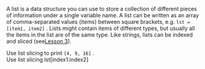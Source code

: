 A list is a data structure you can use to store a collection of different pieces of information under a single variable name. A list can be written as an array of comma-separated values (items) between square brackets, e.g. `lst = [item1, item2]` . Lists might contain items of different types, but usually all the items in the list are of the same type. Like strings, lists can be indexed and sliced (see[Lesson 3](#lesson3#task3#)).  
  
Use list slicing to print `[4, 9, 16]` .  
Use list slicing lst[index1:index2]
